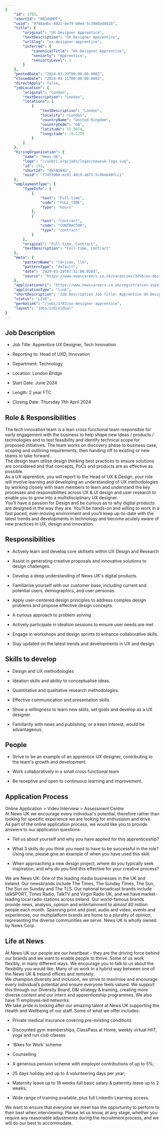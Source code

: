 ```yaml
---
{
	"id": 1783,
	"shortId": "0R3ddMPF",
	"uuid": "9748adbc-4021-4e79-b0ed-5c3980a4842b",
	"title": {
		"original": "UX Designer Apprentice",
		"textDescription": "UX Designer Apprentice",
		"urlSlug": "ux-designer-apprentice",
		"inferred": {
			"canonicalTitle": "UX Designer Apprentice",
			"seniorty": "Apprentice",
			"seniortyLevel": 1
		}
	},
	"postedDate": "2024-03-29T00:00:00.000Z",
	"closedDate": "2024-04-11T00:00:00.000Z",
	"directApply": false,
	"jobLocation": {
		"original": "London",
		"textDescription": "London",
		"locations": [
			{
				"textDescription": "London",
				"locality": "London",
				"countryName": "United Kingdom",
				"countryCode": "GB",
				"latitude": 51.5074,
				"longitude": -0.1278
			}
		]
	},
	"hiringOrganization": {
		"name": "News UK",
		"logo": "//uxbri.org/jobs/logos/newsuk-logo.svg",
		"id": 191,
		"shortId": "4klN5W4b",
		"uuid": "f7df19b0-ec01-4dcd-a875-5cd6de40fcc1"
	},
	"employmentType": {
		"typeInfo": [
			{
				"text": "Full-time",
				"code": "FULL_TIME",
				"type": "hours"
			},
			{
				"text": "Contract",
				"code": "CONTRACTOR",
				"type": "contract"
			}
		],
		"original": "Full-time, Contract",
		"textDescription": "Full-time, Contract"
	},
	"meta": {
		"patternName": "ld+json, llm",
		"patternType": "default",
		"date": "2024-03-29T07:31:00.020Z",
		"source": "https://www.newscareers.co.uk/vacancies/3256/ux-designer-apprentice.html"
	},
	"applicationUri": "https://www.newscareers.co.uk/registration.aspx",
	"applicationType": "link",
	"shortDescription": "Job Description Job Title: Apprentice UX Designer, Tech Innovation Reporting to: Head of UXD, Innovation Department: Technology Location: London Bridge Start Date: June 2024 Length: 2 year FTC",
	"status": "LIVE",
	"permalink": "/jobs/1783/ux-designer-apprentice",
	"layout": "jobs/individual"
}
---
```

<h2>Job Description</h2><ul><li><p>Job Title: Apprentice UX Designer, Tech Innovation</p></li><li><p>Reporting to: Head of UXD, Innovation</p></li><li><p>Department: Technology</p></li><li><p>Location: London Bridge</p></li><li><p>Start Date: June 2024</p></li><li><p>Length: 2 year FTC</p></li><li><p>Closing Date: Thursday 11th April 2024</p></li></ul><h2>Role &amp; Responsibilities</h2><p>The tech innovation team is a lean cross functional team responsible for early engagement with the business to help shape new ideas / products / technologies and to test feasibility and identify technical scope for proposed initiatives. The team works on discovery phase to business case, scoping and outlining requirements, then handing off to existing or new teams to take forward.<br>The design team utilise design thinking best practices to ensure solutions are considered and that concepts, PoCs and products are as effective as possible.<br>As a UX apprentice, you will report to the Head of UX &amp; Design, your role will involve learning and developing an understanding of UX methodologies by working closely with team members to learn and understand the key processes and responsibilities across UX &amp; UI design and user research to enable you to grow into a multidisciplinary UX designer.<br>You’ll have a passion for Design and be curious as to why digital products are designed in the way they are. You’ll be hands-on and willing to work in a fast paced, ever-moving environment and you’ll keep up-to-date with the latest trends and developments in technology and become acutely aware of new practices in UX, design and innovation.</p><h2>Responsibilities</h2><ul><li><p>Actively learn and develop core skillsets within UX Design and Research</p></li><li><p>Assist in generating creative proposals and innovative solutions to design challenges.</p></li><li><p>Develop a deep understanding of News UK's digital products.</p></li><li><p>Familiarise yourself with our customer base, including current and potential users, demographics, and user personas.</p></li><li><p>Apply user-centered design principles to address complex design problems and propose effective design concepts.</p></li><li><p>A curious approach to problem solving</p></li><li><p>Actively participate in ideation sessions to ensure user needs are met.</p></li><li><p>Engage in workshops and design sprints to enhance collaborative skills.</p></li><li><p>Stay updated on the latest trends and developments in UX and design.</p></li></ul><h2>Skills to develop</h2><ul><li><p>Design and UX methodologies</p></li><li><p>Ideation skills and ability to conceptualise ideas.</p></li><li><p>Quantitative and qualitative research methodologies.</p></li><li><p>Effective communication and presentation skills.</p></li><li><p>Show a willingness to learn new skills, set goals and develop as a UX designer.</p></li><li><p>Familiarity with news and publishing, or a keen interest, would be advantageous.</p></li></ul><h2>People</h2><ul><li><p>Strive to be an example of an apprentice UX designer, contributing to the team's growth and development.</p></li><li><p>Work collaboratively in a small cross functional team</p></li><li><p>Be receptive and open to continuous learning and improvement.</p></li></ul><h2>Application Process</h2><p>Online Application &gt; Video Interview &gt; Assessment Centre<br>At News UK we encourage every individual's potential, therefore rather than looking for specific experience we are looking for enthusiasm and drive.<br>As part of the online application process, we would like you to provide answers to our application questions:</p><ul><li><p>Tell us about yourself and why you have applied for this apprenticeship?</p></li><li><p>What 3 skills do you think you need to have to be successful in the role? Using one, please give an example of when you have used this skill.</p></li><li><p>When approaching a new design project, where do you typically seek inspiration, and why do you find this effective for your creative process?</p></li></ul><p>We are News UK: One of the leading media businesses in the UK and Ireland. Our newsbrands include The Times, The Sunday Times, The Sun, The Sun on Sunday and The TLS. Our national broadcast brands include talkSPORT, Times Radio, TalkTV and Virgin Radio UK, and we have market-leading local radio stations across Ireland. Our world-famous brands provide news, analysis, opinion and entertainment to almost 40 million people each month. Spanning print and pixel, audio and video, events and experiences, our multiplatform brands are home to a plurality of opinion, representing the diverse communities we serve. News UK is wholly owned by News Corp.</p><h2>Life at News</h2><p>At News UK our people are our heartbeat - they are the driving force behind our brands and we want to enable people to thrive. Some of us work flexibly, in many different ways. We encourage you to talk to us about the flexibility you would like. Many of us work in a hybrid way between one of the News UK &amp; Ireland offices and remotely.<br>We champion diversity and inclusion, we strive to maximise and encourage every individual’s potential and ensure everyone feels valued. We support this through our Diversity Board, D&amp;I strategy &amp; training, creating more diverse content and our intern and apprenticeship programmes. We also have 11 employee-led networks.<br>We take pride in looking after our amazing talent at News UK supporting the Health and Wellbeing of our staff. Some of what we offer includes:</p><ul><li><p>Private medical insurance covering pre-existing conditions</p></li><li><p>Discounted gym memberships, ClassPass at Home, weekly virtual HIIT, yoga and run club classes</p></li><li><p>‘Bikes for Work’ scheme</p></li><li><p>Counselling</p></li><li><p>A generous pension scheme with employer contributions of up to 5%;</p></li><li><p>25 days holiday and up to 4 volunteering days per year;</p></li><li><p>Maternity leave up to 18 weeks full basic salary &amp; paternity leave up to 2 weeks;</p></li><li><p>Wide range of training available, plus full LinkedIn Learning access.</p></li></ul><p>We want to ensure that everyone we meet has the opportunity to perform to their best when interviewing. Please let us know, at any stage, whether you require any reasonable adjustments during the recruitment process, and we will do our best to accommodate.</p>
